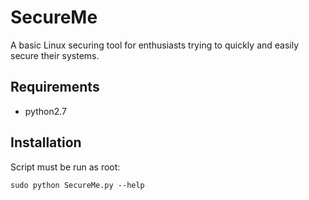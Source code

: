 # SecureMe
A basic Linux securing tool for enthusiasts trying to quickly and easily secure their systems.
## Requirements
- python2.7
## Installation
Script must be run as root:
```
sudo python SecureMe.py --help
```

